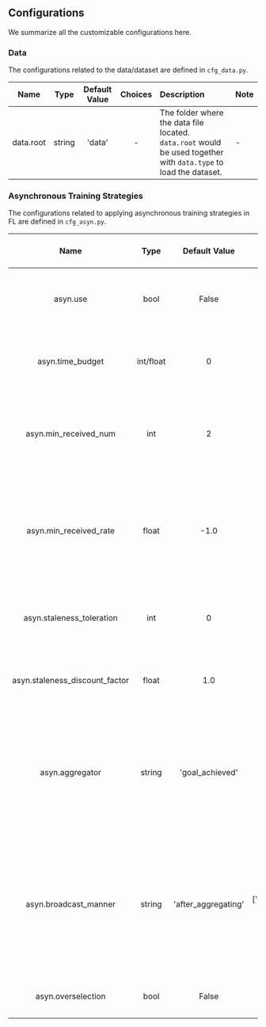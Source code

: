 ## Configurations
We summarize all the customizable configurations here.

### Data
The configurations related to the data/dataset are defined in `cfg_data.py`.

| Name |  Type | Default Value | Choices | Description | Note |
|:----:|:-----:|:-------------:|:-------:|:---------- |:---- |
| data.root | string | 'data' | - | The folder where the data file located. `data.root` would be used together with `data.type` to load the dataset. | - |


### Asynchronous Training Strategies
The configurations related to applying asynchronous training strategies in FL are defined in `cfg_asyn.py`.

| Name |  Type | Default Value | Choices | &emsp; &emsp; &emsp; &emsp; &emsp; Description &emsp; &emsp; &emsp; &emsp; &emsp;  | Note |
|:----:|:-----:|:-------------:|:-------:|:---------- |:---- |
| asyn.use | bool | False | - | Whether to use asynchronous training strategies. | If `False`, all the related configurations (`cfg.asyn.xxx`) would not task effect.  | - |
| asyn.time_budget | int/float | 0 | - | The predefined time budget (seconds) for each training round. | `time_budget`<=0 means the time budget is not applied. |
| asyn.min_received_num | int | 2 | - | The minimal number of received feedback for the server to trigger federated aggregation. | - |
| asyn.min_received_rate | float | -1.0 | - | The minimal ratio of received feedback w.r.t. the sampled clients for the server to trigger federated aggregation. | - |
| asyn.staleness_toleration | int | 0 | - | The threshold of the tolerable staleness in federated aggregation. | - | 
| asyn.staleness_discount_factor | float | 1.0 | - | The discount factor for the staled feedback in federated aggregation. | - |
| asyn.aggregator | string | 'goal_achieved' | ['goal_achieved', 'time_up'] | The condition for federated aggregation. | 'goal_achieved': perform aggregation when the defined number of feedback has been received; 'time_up': perform aggregation when the allocated time budget has been run out. |
| asyn.broadcast_manner | string | 'after_aggregating' | ['after_aggregating', 'after_receiving'] | The broadcasting manner of server. | 'after_aggregating': broadcast the up-to-date global model after performing federated aggregation; 'after_receiving': broadcast the up-to-date global model after receiving the model update from clients. |
| asyn.overselection | bool | False | - | Whether to use the overselection technique | - |
